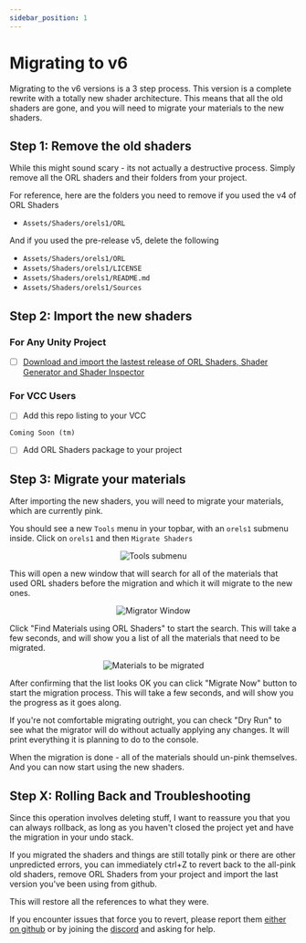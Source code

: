 ```yaml
---
sidebar_position: 1
---
```


# Migrating to v6

Migrating to the v6 versions is a 3 step process. This version is a complete rewrite with a totally new shader architecture. This means that all the old shaders are gone, and you will need to migrate your materials to the new shaders.

## Step 1: Remove the old shaders

While this might sound scary - its not actually a destructive process. Simply remove all the ORL shaders and their folders from your project.

For reference, here are the folders you need to remove if you used the v4 of ORL Shaders

- `Assets/Shaders/orels1/ORL`

And if you used the pre-release v5, delete the following

- `Assets/Shaders/orels1/ORL`
- `Assets/Shaders/orels1/LICENSE`
- `Assets/Shaders/orels1/README.md`
- `Assets/Shaders/orels1/Sources`

## Step 2: Import the new shaders

### For Any Unity Project

- [ ] [Download and import the lastest release of ORL Shaders, Shader Generator and Shader Inspector](https://github.com/orels1/orels-Unity-Shaders/releases)

### For VCC Users

- [ ] Add this repo listing to your VCC

```
Coming Soon (tm)
```

- [ ] Add ORL Shaders package to your project

## Step 3: Migrate your materials

After importing the new shaders, you will need to migrate your materials, which are currently pink.

You should see a new `Tools` menu in your topbar, with an `orels1` submenu inside. Click on `orels1` and then `Migrate Shaders`

<p align="center">
  <img alt="Tools submenu" src="/img/docs/migration/v6/v6-migrator.png" />
</p>


This will open a new window that will search for all of the materials that used ORL shaders before the migration and which it will migrate to the new ones.

<p align="center">
  <img alt="Migrator Window" src="/img/docs/migration/v6/v6-migrator-window.png" />
</p>

Click "Find Materials using ORL Shaders" to start the search. This will take a few seconds, and will show you a list of all the materials that need to be migrated.

<p align="center">
  <img alt="Materials to be migrated" src="/img/docs/migration/v6/v6-migrator-list.png" />
</p>


After confirming that the list looks OK you can click "Migrate Now" button to start the migration process. This will take a few seconds, and will show you the progress as it goes along.

If you're not comfortable migrating outright, you can check "Dry Run" to see what the migrator will do without actually applying any changes. It will print everything it is planning to do to the console.

When the migration is done - all of the materials should un-pink themselves. And you can now start using the new shaders.

## Step X: Rolling Back and Troubleshooting

Since this operation involves deleting stuff, I want to reassure you that you can always rollback, as long as you haven't closed the project yet and have the migration in your undo stack.

If you migrated the shaders and things are still totally pink or there are other unpredicted errors, you can immediately ctrl+Z to revert back to the all-pink old shaders, remove ORL Shaders from your project and import the last version you've been using from github.

This will restore all the references to what they were.

If you encounter issues that force you to revert, please report them [either on github](https://github.com/orels1/orels-Unity-Shaders/issues/new) or by joining the [discord](http://discord.gg/orels1) and asking for help.